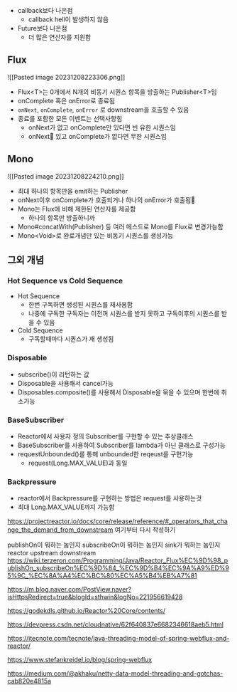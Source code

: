 - callback보다 나은점
	- callback hell이 발생하지 않음
- Future보다 나은점
	- 더 많은 연산자를 지원함

## Flux

![[Pasted image 20231208223306.png]]

- Flux\<T\>는 0개에서 N개의 비동기 시퀀스 항목을 방출하는 Publisher\<T\>임
- onComplete 혹은 onError로 종료됨
- `onNext`, `onComplete`, `onError` 로 downstream을 호출할 수 있음
- 종료를 포함한 모든 이벤트는 선택사항힘
	- onNext가 없고 onComplete만 있다면 빈 유한 시퀀스임
	- onNext 있고 onComplete가 없다면 무한 시퀀스임

## Mono

![[Pasted image 20231208224210.png]]

- 최대 하나의 항목만을 emit하는 Publisher
- onNext이후 onComplete가 호출되거나 하나의 onError가 호출됨
- Mono는 Flux에 비해 제한된 연산자를 제공함
	- 하나의 항목만 방출하니까
- Mono#concatWith(Publisher) 등 여러 메스드로 Mono를 Flux로 변경가능함
- Mono\<Void\>로 완료개념만 있는 비동기 시퀀스를 생성가능

## 그외 개념

### Hot Sequence vs Cold Sequence
- Hot Sequence
	- 한번 구독하면 생성된 시퀀스를 재사용함
	- 나중에 구독한 구독자는 이전꺼 시퀀스를 받지 못하고 구독이후의 시퀀스를 받을 수 있음
- Cold Sequence
	- 구독할때마다 시퀀스가 재 생성됨
### Disposable
- subscribe()이 리턴하는 값
- Disposable을 사용해서 cancel가능
- Disposables.composite()를 사용해서 Disposable을 묶을 수 있으며 한번에 취소가능

### BaseSubscriber
- Reactor에서 사용자 정의 Subscriber를 구현할 수 있는 추상클래스
- BaseSubscriber를 사용하여 Subscriber를 lambda가 아닌 클래스로 구성가능
- requestUnbounded()를 통해 unbounded한 reqeust를 구현가능
	- request(Long.MAX_VALUE)과 동일

### Backpressure
- reactor에서 Backpressure를 구현하는 방법은 request를 사용하는것
- 최대 Long.MAX_VALUE까지 가능함


https://projectreactor.io/docs/core/release/reference/#_operators_that_change_the_demand_from_downstream
여기부터 다시 작성하기


publishOn이 뭐하는 놈인지
subscribeOn이 뭐하는 놈인지
sink가 뭐하는 놈인지
reactor upstream downstream
https://wiki.terzeron.com/Programming/Java/Reactor_Flux%EC%9D%98_publishOn_subscribeOn%EC%9D%84_%EC%9D%B4%EC%9A%A9%ED%95%9C_%EC%8A%A4%EC%BC%80%EC%A5%B4%EB%A7%81

https://m.blog.naver.com/PostView.naver?isHttpsRedirect=true&blogId=sthwin&logNo=221956619428

https://godekdls.github.io/Reactor%20Core/contents/

https://devpress.csdn.net/cloudnative/62f640837e6682346618aeb5.html

https://itecnote.com/tecnote/java-threading-model-of-spring-webflux-and-reactor/

https://www.stefankreidel.io/blog/spring-webflux

https://medium.com/@akhaku/netty-data-model-threading-and-gotchas-cab820e4815a